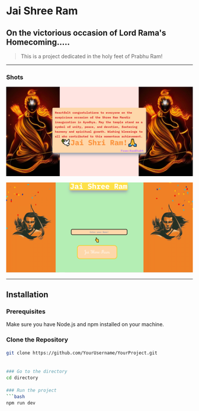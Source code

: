 # Jai Shree Ram

## On the victorious occasion of Lord Rama's Homecoming.....
 > This is a project dedicated in the holy feet of Prabhu Ram!

---

### Shots 
![Alt Text](./public/readme1.png)

![Alt Text](./public/readme2.png)

---

## Installation

### Prerequisites

Make sure you have Node.js and npm installed on your machine.

### Clone the Repository

```bash
git clone https://github.com/YourUsername/YourProject.git


### Go to the directory
cd directory

### Run the project
```bash
npm run dev
